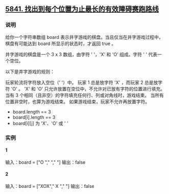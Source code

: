 ## [5841. 找出到每个位置为止最长的有效障碍赛跑路线](https://leetcode-cn.com/problems/find-the-longest-valid-obstacle-course-at-each-position/)

### 说明
给你一个字符串数组 board 表示井字游戏的棋盘。当且仅当在井字游戏过程中，棋盘有可能达到 board 所显示的状态时，才返回 true 。 

井字游戏的棋盘是一个 3 x 3 数组，由字符 ' '，'X' 和 'O' 组成。字符 ' ' 代表一个空位。 

以下是井字游戏的规则： 


玩家轮流将字符放入空位（' '）中。 
玩家 1 总是放字符 'X' ，而玩家 2 总是放字符 'O' 。 
'X' 和 'O' 只允许放置在空位中，不允许对已放有字符的位置进行填充。 
当有 3 个相同（且非空）的字符填充任何行、列或对角线时，游戏结束。 
当所有位置非空时，也算为游戏结束。 
如果游戏结束，玩家不允许再放置字符。 

* board.length == 3 
* board[i].length == 3 
* board[i][j] 为 'X'、'O' 或 ' ' 

### 实例
#### 1
输入：board = ["O  ","   ","   "]
输出：false

#### 2
输入：board = ["XOX"," X ","   "]
输出：false